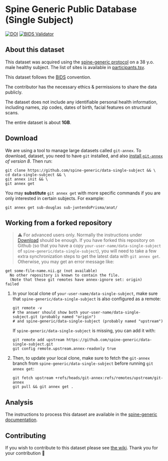 # Spine Generic Public Database (Single Subject)
[![DOI](https://zenodo.org/badge/DOI/10.5281/zenodo.4299148.svg)](https://doi.org/10.5281/zenodo.4299148)
[![BIDS Validator](https://github.com/spine-generic/data-single-subject/workflows/BIDS%20Validator/badge.svg)](https://github.com/spine-generic/data-single-subject/actions?query=workflow%3A%22BIDS+Validator%22)

## About this dataset

This dataset was acquired using the [spine-generic protocol](http://spinalcordmri.org/protocols)
on a 38 y.o. male healthy subject. The list of sites is available in [participants.tsv](./participants.tsv).

This dataset follows the [BIDS](https://bids.neuroimaging.io/) convention.

The contributor has the necessary ethics & permissions to share the data publicly.

The dataset does not include any identifiable personal health information, including names,
zip codes, dates of birth, facial features on structural scans.

The entire dataset is about **1GB**.

## Download

We are using a tool to manage large datasets called `git-annex`. To download, dataset, you need to have `git` installed, and also [install `git-annex`](https://git-annex.branchable.com/install/) *of version 8*. Then run:

~~~
git clone https://github.com/spine-generic/data-single-subject && \
cd data-single-subject && \
git annex init && \
git annex get
~~~

You may **substitute** `git annex get` with more specific commands if you are only interested in certain subjects. For example:

```
git annex get sub-douglas sub-juntendoPrisma/anat/
```

## Working from a forked repository

> ⚠️ For advanced users only. Normally the instructions under [Download](#Download) should be enough.
If you have forked this repository on Github (so that you have a copy `your-user-name/data-single-subject` of `spine-generic/data-single-subject`), you will need to take a few extra synchronization steps to get the latest data with `git annex get`. Otherwise, you may get an error message like:
```
get some-file-name.nii.gz (not available)
  No other repository is known to contain the file.
  (Note that these git remotes have annex-ignore set: origin)
failed
```

1. In your local clone of `your-user-name/data-single-subject`, make sure that `spine-generic/data-single-subject` is also configured as a remote:
   ```
   git remote -v
   # the answer should show both your-user-name/data-single-subject.git (probably named "origin")
   # and spine-generic/data-single-subject (probably named "upstream")
   ```

   If `spine-generic/data-single-subject` is missing, you can add it with:
   ```
   git remote add upstream https://github.com/spine-generic/data-single-subject.git
   git config remote.upstream.annex-readonly true
   ```

2. Then, to update your local clone, make sure to fetch the `git-annex` branch from `spine-generic/data-single-subject` before running `git annex get`:
   ```
   git fetch upstream +refs/heads/git-annex:refs/remotes/upstream/git-annex
   git pull && git annex get .
   ```

## Analysis

The instructions to process this dataset are available in the [spine-generic documentation](https://spine-generic.readthedocs.io/en/latest/analysis-pipeline.html).

## Contributing

If you wish to contribute to this dataset please see [the wiki](https://github.com/spine-generic/spine-generic/wiki/git-annex). Thank you for your contribution 🎉 
